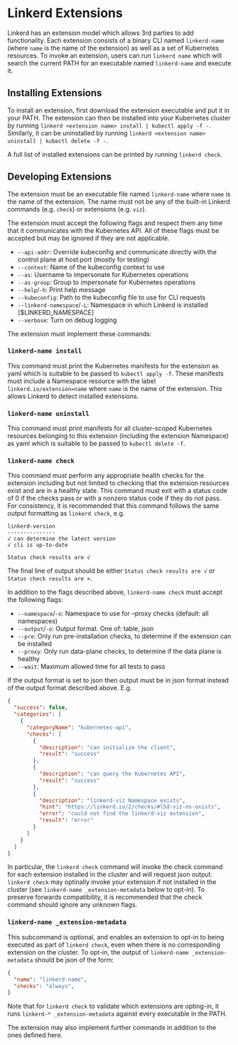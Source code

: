 # Linkerd Extensions

Linkerd has an extension model which allows 3rd parties to add functionality.
Each extension consists of a binary CLI named `linkerd-name` (where `name` is
the name of the extension) as well as a set of Kubernetes resources.  To invoke
an extension, users can run `linkerd name` which will search the current PATH
for an executable named `linkerd-name` and execute it.

## Installing Extensions

To install an extension, first download the extension executable and put it
in your PATH. The extension can then be installed into your Kubernetes cluster
by running `linkerd <extension name> install | kubectl apply -f -`. Similarly,
it can be uninstalled by running
`linkerd <extension name> uninstall | kubectl delete -f -`.

A full list of installed extensions can be printed by running `linkerd check`.

## Developing Extensions

The extension must be an executable file named `linkerd-name` where `name` is
the name of the extension. The name must not be any of the built-in Linkerd
commands (e.g. `check`) or extensions (e.g. `viz`).

The extension must accept the following flags and respect them any time that
it communicates with the Kubernetes API.  All of these flags must be accepted
but may be ignored if they are not applicable.

* `--api-addr`: Override kubeconfig and communicate directly with the control
  plane at host:port (mostly for testing)
* `--context`: Name of the kubeconfig context to use
* `--as`: Username to impersonate for Kubernetes operations
* `--as-group`: Group to impersonate for Kubernetes operations
* `--help`/`-h`: Print help message
* `--kubeconfig`: Path to the kubeconfig file to use for CLI requests
* `--linkerd-namespace`/`-L`: Namespace in which Linkerd is installed
  [$LINKERD_NAMESPACE]
* `--verbose`: Turn on debug logging

The extension must implement these commands:

### `linkerd-name install`

This command must print the Kubernetes manifests for the extension as yaml
which is suitable to be passed to `kubectl apply -f`. These manifests must
include a Namespace resource with the label `linkerd.io/extension=name` where
`name` is the name of the extension. This allows Linkerd to detect installed
extensions.

### `linkerd-name uninstall`

This command must print manifests for all cluster-scoped Kubernetes resources
belonging to this extension (including the extension Namespace) as yaml which
is suitable to be passed to `kubectl delete -f`.

### `linkerd-name check`

This command must perform any appropriate health checks for the extension
including but not limited to checking that the extension resources exist and
are in a healthy state. This command must exit with a status code of 0 if the
checks pass or with a nonzero status code if they do not pass. For consistency,
it is recommended that this command follows the same output formatting as
`linkerd check`, e.g.

```console
linkerd-version
---------------
√ can determine the latest version
√ cli is up-to-date

Status check results are √
```

The final line of output should be either `Status check results are √` or
`Status check results are ×`.

In addition to the flags described above, `linkerd-name check` must accept the
following flags:

* `--namespace`/`-n`: Namespace to use for –proxy checks (default: all
  namespaces)
* `--output`/`-o`: Output format. One of: table, json
* `--pre`: Only run pre-installation checks, to determine if the extension can
  be installed
* `--proxy`: Only run data-plane checks, to determine if the data plane is
  healthy
* `--wait`: Maximum allowed time for all tests to pass

If the output format is set to json then output must be in json format
instead of the output format described above.  E.g.

```json
{
  "success": false,
  "categories": [
    {
      "categoryName": "kubernetes-api",
      "checks": [
        {
          "description": "can initialize the client",
          "result": "success"
        },
        {
          "description": "can query the Kubernetes API",
          "result": "success"
        },
        {
          "description": "linkerd-viz Namespace exists",
          "hint": "https://linkerd.io/2/checks/#l5d-viz-ns-exists",
          "error": "could not find the linkerd-viz extension",
          "result": "error"
        }
      ]
    }
  ]
}
```

In particular, the `linkerd check` command will invoke the check command for
each extension installed in the cluster and will request json output.
`linkerd check` may optinally invoke your extension if not installed in the
cluster (see `linkerd-name _extension-metadata` below to opt-in).  To preserve
forwards compatibility, it is recommended that the check command should ignore
any unknown flags.

### `linkerd-name _extension-metadata`

This subcommand is optional, and enables an extension to opt-in to being
executed as part of `linkerd check`, even when there is no corresponding
extension on the cluster. To opt-in, the output of
`linkerd-name _extension-metadata` should be json of the form:

```json
{
  "name": "linkerd-name",
  "checks": "always",
}
```

Note that for `linkerd check` to validate which extensions are opting-in, it
runs `linkerd-* _extension-metadata` against every executable in the PATH.

The extension may also implement further commands in addition to the ones
defined here.
